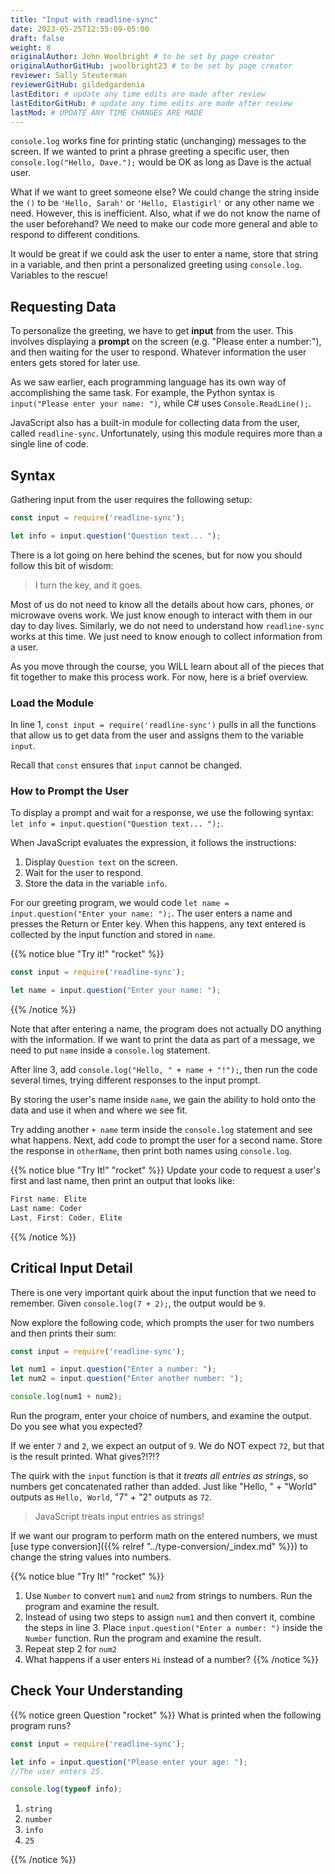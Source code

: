 ```yaml
---
title: "Input with readline-sync"
date: 2023-05-25T12:55:09-05:00
draft: false
weight: 8
originalAuthor: John Woolbright # to be set by page creator
originalAuthorGitHub: jwoolbright23 # to be set by page creator
reviewer: Sally Steuterman 
reviewerGitHub: gildedgardenia 
lastEditor: # update any time edits are made after review
lastEditorGitHub: # update any time edits are made after review
lastMod: # UPDATE ANY TIME CHANGES ARE MADE
---
```


`console.log` works fine for printing static (unchanging) messages to the
screen. If we wanted to print a phrase greeting a specific user, then
`console.log("Hello, Dave.");` would be OK as long as Dave is the actual
user.

What if we want to greet someone else? We could change the string inside the
`()` to be `'Hello, Sarah'` or `'Hello, Elastigirl'` or any other name we
need. However, this is inefficient. Also, what if we do not know the name of
the user beforehand? We need to make our code more general and able to respond
to different conditions.

It would be great if we could ask the user to enter a name, store that string
in a variable, and then print a personalized greeting using `console.log`.
Variables to the rescue!

## Requesting Data

To personalize the greeting, we have to get **input** from the user. This involves displaying a **prompt** on the screen (e.g. "Please enter a number:"), and then waiting for the user to respond. Whatever information the user enters gets stored for later use.

As we saw earlier, each programming language has its own way of accomplishing the same task. For example, the Python syntax is `input("Please enter your name: ")`, while C# uses `Console.ReadLine();`.

JavaScript also has a built-in module for collecting data from the user, called
``readline-sync``. Unfortunately, using this module requires more than a single
line of code.

## Syntax

Gathering input from the user requires the following setup:

```javascript
const input = require('readline-sync');

let info = input.question("Question text... ");
```

There is a lot going on here behind the scenes, but for now you should follow
this bit of wisdom:

> I turn the key, and it goes.

Most of us do not need to know all the details about how cars, phones, or
microwave ovens work. We just know enough to interact with them in our day to
day lives. Similarly, we do not need to understand how ``readline-sync`` works
at this time. We just need to know enough to collect information from a user.

As you move through the course, you WILL learn about all of the pieces that fit
together to make this process work. For now, here is a brief overview.

### Load the Module

In line 1, `const input = require('readline-sync')` pulls in all the functions
that allow us to get data from the user and assigns them to the variable
`input`.

Recall that `const` ensures that `input` cannot be changed.

### How to Prompt the User

To display a prompt and wait for a response, we use the following syntax: `let info = input.question("Question text... ");`.

When JavaScript evaluates the expression, it follows the instructions:

1. Display `Question text` on the screen.
1. Wait for the user to respond.
1. Store the data in the variable `info`.

For our greeting program, we would code `let name = input.question("Enter your name: ");`. The user enters a name and
presses the Return or Enter key. When this happens, any text entered is collected by the input function and stored in `name`.

{{% notice blue "Try it!" "rocket" %}}
```javascript
const input = require('readline-sync');

let name = input.question("Enter your name: ");
```
{{% /notice %}}

Note that after entering a name, the program does not actually DO anything with the information. If we want to print the data as part of a message, we need to put `name` inside a `console.log` statement.

After line 3, add `console.log("Hello, " + name + "!");`, then run the code several times, trying different responses to the input prompt.

By storing the user's name inside `name`, we gain the ability to hold onto the data and use it when and where we see fit.

Try adding another `+ name` term inside the `console.log` statement and see what happens. Next, add code to prompt the user for a second name. Store the response in `otherName`, then print both names using `console.log`.

{{% notice blue "Try It!" "rocket" %}}
Update your code to request a user's first and last name, then print an
output that looks like:

```javascript
First name: Elite
Last name: Coder
Last, First: Coder, Elite
```
{{% /notice %}}

## Critical Input Detail

There is one very important quirk about the input function that we need to remember. Given `console.log(7 + 2);`, the output would be `9`.

Now explore the following code, which prompts the user for two numbers and then
prints their sum:

```javascript
const input = require('readline-sync');

let num1 = input.question("Enter a number: ");
let num2 = input.question("Enter another number: ");

console.log(num1 + num2);
```

Run the program, enter your choice of numbers, and examine the output. Do you
see what you expected?

If we enter `7` and `2`, we expect an output of `9`.  We do NOT expect
`72`, but that is the result printed. What gives?!?!?

The quirk with the `input` function is that it *treats all entries as
strings*, so numbers get concatenated rather than added.  Just like
"Hello, " + "World" outputs as `Hello, World`, "7" + "2" outputs as `72`.

> JavaScript treats input entries as strings!

If we want our program to perform math on the entered numbers, we must [use type conversion]({{% relref "../type-conversion/_index.md" %}}) to change the string values into numbers.

{{% notice blue "Try It!" "rocket" %}}

1. Use `Number` to convert `num1` and `num2` from strings to numbers. Run the program and examine the result.
1. Instead of using two steps to assign `num1` and then convert it, combine the steps in line 3. Place `input.question("Enter a number: ")` inside the `Number` function. Run the program and examine the result.
1. Repeat step 2 for `num2`
1. What happens if a user enters `Hi` instead of a number?
{{% /notice %}}

## Check Your Understanding

{{% notice green Question "rocket" %}}
What is printed when the following program runs?

```javascript
const input = require('readline-sync');

let info = input.question("Please enter your age: ");
//The user enters 25.

console.log(typeof info);
```

1. `string`
1. `number`
1. `info`
1. `25`

<!-- solution: string -->
{{% /notice %}}